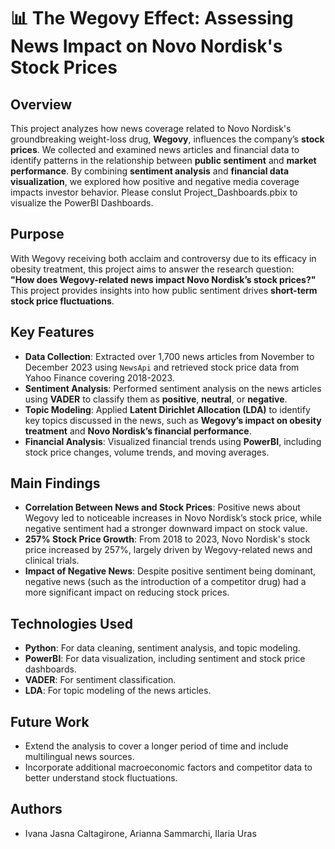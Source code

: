 # 📊 The Wegovy Effect: Assessing News Impact on Novo Nordisk's Stock Prices

## Overview
This project analyzes how news coverage related to Novo Nordisk's groundbreaking weight-loss drug, **Wegovy**, influences the company’s **stock prices**. We collected and examined news articles and financial data to identify patterns in the relationship between **public sentiment** and **market performance**. By combining **sentiment analysis** and **financial data visualization**, we explored how positive and negative media coverage impacts investor behavior. 
Please conslut Project_Dashboards.pbix to visualize the PowerBI Dashboards.

## Purpose
With Wegovy receiving both acclaim and controversy due to its efficacy in obesity treatment, this project aims to answer the research question:  
**"How does Wegovy-related news impact Novo Nordisk’s stock prices?"**  
This project provides insights into how public sentiment drives **short-term stock price fluctuations**.

## Key Features
- **Data Collection**: Extracted over 1,700 news articles from November to December 2023 using `NewsApi` and retrieved stock price data from Yahoo Finance covering 2018-2023.
- **Sentiment Analysis**: Performed sentiment analysis on the news articles using **VADER** to classify them as **positive**, **neutral**, or **negative**.
- **Topic Modeling**: Applied **Latent Dirichlet Allocation (LDA)** to identify key topics discussed in the news, such as **Wegovy’s impact on obesity treatment** and **Novo Nordisk’s financial performance**.
- **Financial Analysis**: Visualized financial trends using **PowerBI**, including stock price changes, volume trends, and moving averages.

## Main Findings
- **Correlation Between News and Stock Prices**: Positive news about Wegovy led to noticeable increases in Novo Nordisk’s stock price, while negative sentiment had a stronger downward impact on stock value.
- **257% Stock Price Growth**: From 2018 to 2023, Novo Nordisk's stock price increased by 257%, largely driven by Wegovy-related news and clinical trials.
- **Impact of Negative News**: Despite positive sentiment being dominant, negative news (such as the introduction of a competitor drug) had a more significant impact on reducing stock prices.

## Technologies Used
- **Python**: For data cleaning, sentiment analysis, and topic modeling.
- **PowerBI**: For data visualization, including sentiment and stock price dashboards.
- **VADER**: For sentiment classification.
- **LDA**: For topic modeling of the news articles.


## Future Work
- Extend the analysis to cover a longer period of time and include multilingual news sources.
- Incorporate additional macroeconomic factors and competitor data to better understand stock fluctuations.


## Authors
- Ivana Jasna Caltagirone, Arianna Sammarchi, Ilaria Uras
